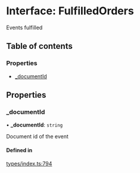 # Interface: FulfilledOrders

Events fulfilled

## Table of contents

### Properties

- [\_documentId](FulfilledOrders.md#_documentid)

## Properties

### \_documentId

• **\_documentId**: `string`

Document id of the event

#### Defined in

[types/index.ts:794](https://github.com/nevermined-io/react-components/blob/5437523/catalog/src/types/index.ts#L794)
